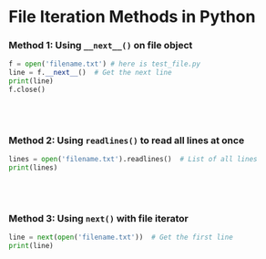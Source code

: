 # File Iteration Methods in Python

### Method 1: Using `__next__()` on file object

```python
f = open('filename.txt') # here is test_file.py
line = f.__next__()  # Get the next line
print(line)
f.close()
```
<br>
<br>


### Method 2: Using `readlines()` to read all lines at once

```python
lines = open('filename.txt').readlines()  # List of all lines
print(lines)

```
<br>
<br>


### Method 3: Using `next()` with file iterator

```python
line = next(open('filename.txt'))  # Get the first line
print(line)
```
